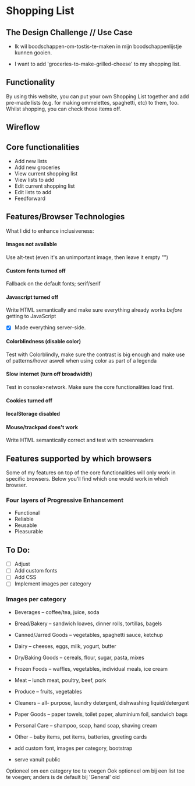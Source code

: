 # Shopping List

## The Design Challenge // Use Case
* Ik wil boodschappen-om-tostis-te-maken in mijn boodschappenlijstje kunnen gooien.

* I want to add 'groceries-to-make-grilled-cheese' to my shopping list.

## Functionality
By using this website, you can put your own Shopping List together and add pre-made lists (e.g. for making ommelettes, spaghetti, etc) to them, too. Whilst shopping, you can check those items off.

## Wireflow

## Core functionalities
* Add new lists
* Add new groceries
* View current shopping list
* View lists to add
* Edit current shopping list
* Edit lists to add
* Feedforward

## Features/Browser Technologies
What I did to enhance inclusiveness:

#### Images not available
Use alt-text (even it's an unimportant image, then leave it empty "")

#### Custom fonts turned off
Fallback on the default fonts; serif/serif

#### Javascript turned off
Write HTML semantically and make sure everything already works *before* getting to JavaScript
- [x] Made everything server-side.

#### Colorblindness (disable color)
Test with Colorblindly, make sure the contrast is big enough and make use of patterns/hover aswell when using color as part of a legenda

#### Slow internet (turn off broadwidth)
Test in console>network. Make sure the core functionalities load first.

#### Cookies turned off

#### localStorage disabled

#### Mouse/trackpad does't work
Write HTML semantically correct and test with screenreaders

## Features supported by which browsers
Some of my features on top of the core functionalities will only work in specific browsers. Below you'll find which one would work in which browser.


### Four layers of Progressive Enhancement
* Functional
* Reliable
* Reusable
* Pleasurable


## To Do:
- [ ] Adjust
- [ ] Add custom fonts
- [ ] Add CSS
- [ ] Implement images per category

### Images per category

- Beverages – coffee/tea, juice, soda
- Bread/Bakery – sandwich loaves, dinner rolls, tortillas, bagels
- Canned/Jarred Goods – vegetables, spaghetti sauce, ketchup
- Dairy – cheeses, eggs, milk, yogurt, butter
- Dry/Baking Goods – cereals, flour, sugar, pasta, mixes
- Frozen Foods – waffles, vegetables, individual meals, ice cream
- Meat – lunch meat, poultry, beef, pork
- Produce – fruits, vegetables
- Cleaners – all- purpose, laundry detergent, dishwashing liquid/detergent
- Paper Goods – paper towels, toilet paper, aluminium foil, sandwich bags
- Personal Care – shampoo, soap, hand soap, shaving cream
- Other – baby items, pet items, batteries, greeting cards

- add custom font, images per category, bootstrap
- serve vanuit public

Optioneel om een category toe te voegen
Ook optioneel om bij een list toe te voegen; anders is de default bij 'General' oid
